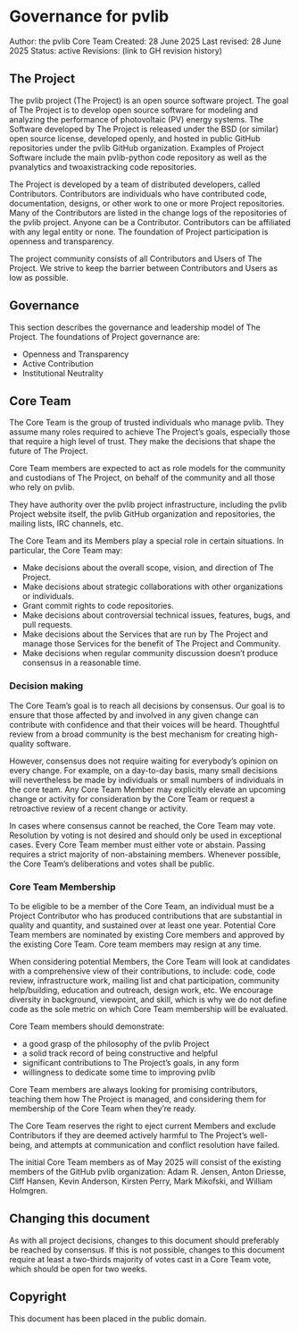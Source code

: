 # Governance for pvlib

Author: the pvlib Core Team
Created: 28 June 2025
Last revised: 28 June 2025
Status: active
Revisions: (link to GH revision history)

## The Project
The pvlib project (The Project) is an open source software project. The goal of The Project is to
develop open source software for modeling and analyzing the performance of photovoltaic (PV) energy
systems. The Software developed by The Project is released under the BSD (or similar) open source
license, developed openly, and hosted in public GitHub repositories under the pvlib GitHub
organization. Examples of Project Software include the main pvlib-python code repository as well as
the pvanalytics and twoaxistracking code repositories.

The Project is developed by a team of distributed developers, called Contributors. Contributors are
individuals who have contributed code, documentation, designs, or other work to one or more Project
repositories. Many of the Contributors are listed in the change logs of the repositories of the
pvlib project. Anyone can be a Contributor. Contributors can be affiliated with any legal entity or
none. The foundation of Project participation is openness and transparency.

The project community consists of all Contributors and Users of The Project. We strive to keep the
barrier between Contributors and Users as low as possible.

## Governance
This section describes the governance and leadership model of The Project. The foundations of
Project governance are:

- Openness and Transparency
- Active Contribution
- Institutional Neutrality

## Core Team
The Core Team is the group of trusted individuals who manage pvlib. They assume many roles required
to achieve The Project’s goals, especially those that require a high level of trust. They make the
decisions that shape the future of The Project.

Core Team members are expected to act as role models for the community and custodians of The
Project, on behalf of the community and all those who rely on pvlib.

They have authority over the pvlib project infrastructure, including the pvlib Project website
itself, the pvlib GitHub organization and repositories, the mailing lists, IRC channels, etc.

The Core Team and its Members play a special role in certain situations. In particular, the Core
Team may:

- Make decisions about the overall scope, vision, and direction of The Project.
- Make decisions about strategic collaborations with other organizations or individuals.
- Grant commit rights to code repositories.
- Make decisions about controversial technical issues, features, bugs, and pull requests.
- Make decisions about the Services that are run by The Project and manage those Services for the
  benefit of The Project and Community.
- Make decisions when regular community discussion doesn’t produce consensus in a reasonable time.


### Decision making
The Core Team’s goal is to reach all decisions by consensus. Our goal is to ensure that those
affected by and involved in any given change can contribute with confidence and that their voices
will be heard. Thoughtful review from a broad community is the best mechanism for creating
high-quality software.

However, consensus does not require waiting for everybody’s opinion on every change. For example,
on a day-to-day basis, many small decisions will nevertheless be made by individuals or small
numbers of individuals in the core team. Any Core Team Member may explicitly elevate an upcoming
change or activity for consideration by the Core Team or request a retroactive review of a recent
change or activity.

In cases where consensus cannot be reached, the Core Team may vote. Resolution by voting is not
desired and should only be used in exceptional cases. Every Core Team member must either vote or
abstain. Passing requires a strict majority of non-abstaining members. Whenever possible, the Core
Team’s deliberations and votes shall be public.

### Core Team Membership
To be eligible to be a member of the Core Team, an individual must be a Project Contributor who has
produced contributions that are substantial in quality and quantity, and sustained over at least
one year. Potential Core Team members are nominated by existing Core members and approved by the
existing Core Team. Core team members may resign at any time.

When considering potential Members, the Core Team will look at candidates with a comprehensive view
of their contributions, to include: code, code review, infrastructure work, mailing list and chat
participation, community help/building, education and outreach, design work, etc. We encourage
diversity in background, viewpoint, and skill, which is why we do not define code as the sole
metric on which Core Team membership will be evaluated.

Core Team members should demonstrate:

- a good grasp of the philosophy of the pvlib Project
- a solid track record of being constructive and helpful
- significant contributions to The Project’s goals, in any form
- willingness to dedicate some time to improving pvlib

Core Team members are always looking for promising contributors, teaching them how The Project is
managed, and considering them for membership of the Core Team when they’re ready.

The Core Team reserves the right to eject current Members and exclude Contributors if they are
deemed actively harmful to The Project’s well-being, and attempts at communication and conflict
resolution have failed.

The initial Core Team members as of May 2025 will consist of the existing members of the GitHub
pvlib organization: Adam R. Jensen, Anton Driesse, Cliff Hansen, Kevin Anderson, Kirsten Perry,
Mark Mikofski, and William Holmgren.

## Changing this document
As with all project decisions, changes to this document should preferably be reached by consensus.
If this is not possible, changes to this document require at least a two-thirds majority of votes
cast in a Core Team vote, which should be open for two weeks.

## Copyright
This document has been placed in the public domain.
